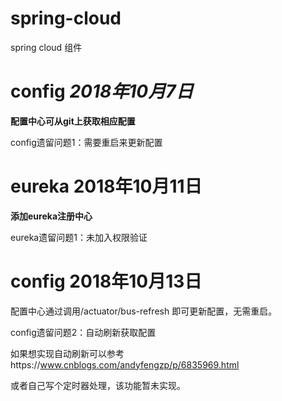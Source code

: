 # spring-cloud
spring cloud 组件

# config _2018年10月7日_

  **配置中心可从git上获取相应配置**
  
  config遗留问题1：需要重启来更新配置

# eureka 2018年10月11日

  **添加eureka注册中心**
  
  eureka遗留问题1：未加入权限验证
  
# config 2018年10月13日
  
  配置中心通过调用/actuator/bus-refresh 即可更新配置，无需重启。
  
  config遗留问题2：自动刷新获取配置
  
  如果想实现自动刷新可以参考https://www.cnblogs.com/andyfengzp/p/6835969.html
  
  或者自己写个定时器处理，该功能暂未实现。
